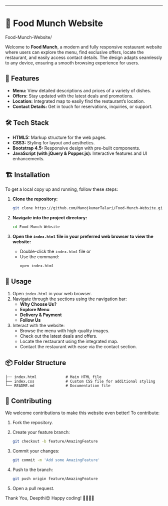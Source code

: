---

# 🍔 **Food Munch Website**

Food-Munch-Website/

Welcome to **Food Munch**, a modern and fully responsive restaurant website where users can explore the menu, find exclusive offers, locate the restaurant, and easily access contact details. The design adapts seamlessly to any device, ensuring a smooth browsing experience for users.

## 🚀 **Features**

- **Menu:** View detailed descriptions and prices of a variety of dishes.
- **Offers:** Stay updated with the latest deals and promotions.
- **Location:** Integrated map to easily find the restaurant’s location.
- **Contact Details:** Get in touch for reservations, inquiries, or support.

## 🛠️ **Tech Stack**

- **HTML5:** Markup structure for the web pages.
- **CSS3:** Styling for layout and aesthetics.
- **Bootstrap 4.5:** Responsive design with pre-built components.
- **JavaScript (with jQuery & Popper.js):** Interactive features and UI enhancements.

## 🏗️ **Installation**

To get a local copy up and running, follow these steps:

1. **Clone the repository:**
   ```bash
   git clone https://github.com/ManojkumarTalari/Food-Munch-Website.git
   ```

2. **Navigate into the project directory:**
   ```bash
   cd Food-Munch-Website
   ```

3. **Open the `index.html` file in your preferred web browser to view the website:**
   - Double-click the `index.html` file or
   - Use the command:
     ```bash
     open index.html
     ```

## 📖 **Usage**

1. Open `index.html` in your web browser.
2. Navigate through the sections using the navigation bar:
   - **Why Choose Us?**
   - **Explore Menu**
   - **Delivery & Payment**
   - **Follow Us**
3. Interact with the website:
   - Browse the menu with high-quality images.
   - Check out the latest deals and offers.
   - Locate the restaurant using the integrated map.
   - Contact the restaurant with ease via the contact section.

## 📦 **Folder Structure**

```
├── index.html             # Main HTML file
├── index.css              # Custom CSS file for additional styling
└── README.md              # Documentation file
```

## 🤝 **Contributing**

We welcome contributions to make this website even better! To contribute:

1. Fork the repository.

2. Create your feature branch:
   ```bash
   git checkout -b feature/AmazingFeature
   ```
3. Commit your changes:
   ```bash
   git commit -m 'Add some AmazingFeature'
   ```
4. Push to the branch:
   ```bash
   git push origin feature/AmazingFeature
   ```
5. Open a pull request.

Thank You, Deepthi😊
Happy coding! 👨‍💻👩‍💻
